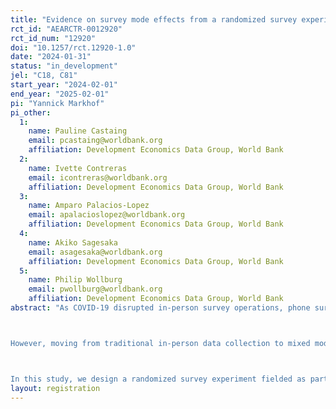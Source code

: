 ```yaml
---
title: "Evidence on survey mode effects from a randomized survey experiment in Nigeria"
rct_id: "AEARCTR-0012920"
rct_id_num: "12920"
doi: "10.1257/rct.12920-1.0"
date: "2024-01-31"
status: "in_development"
jel: "C18, C81"
start_year: "2024-02-01"
end_year: "2025-02-01"
pi: "Yannick Markhof"
pi_other:
  1:
    name: Pauline Castaing
    email: pcastaing@worldbank.org
    affiliation: Development Economics Data Group, World Bank
  2:
    name: Ivette Contreras
    email: icontreras@worldbank.org
    affiliation: Development Economics Data Group, World Bank
  3:
    name: Amparo Palacios-Lopez
    email: apalacioslopez@worldbank.org
    affiliation: Development Economics Data Group, World Bank
  4:
    name: Akiko Sagesaka
    email: asagesaka@worldbank.org
    affiliation: Development Economics Data Group, World Bank
  5:
    name: Philip Wollburg
    email: pwollburg@worldbank.org
    affiliation: Development Economics Data Group, World Bank
abstract: "As COVID-19 disrupted in-person survey operations, phone surveys proved a viable, useful, and cost-effective data collection mode that has since become widespread in low- and middle-income countries (LMICs). Phone surveys also respond to the need, in light of recurring shocks such as natural disasters, health epidemics, and violent conflict, for more rapid, frequent, and flexible data collection modes that can become part of routine data collection systems.

However, moving from traditional in-person data collection to mixed mode data collection including phone surveys creates new questions for methodological research. One such issue are survey mode effects, that is, differences in measured outcomes resulting from the data collection mode – in-person and over the phone. The existing evidence on mode effects proper is limited in the context of LMICs; but mode effects likely vary between different topics and question types, so there is a need for broad evidence on the matter.

In this study, we design a randomized survey experiment fielded as part of a large, representative household survey in Nigeria that comprehensively investigates survey mode effects across policy-relevant outcomes covering food security, health, labor, subjective welfare, migration, and other domains."
layout: registration
---
```


